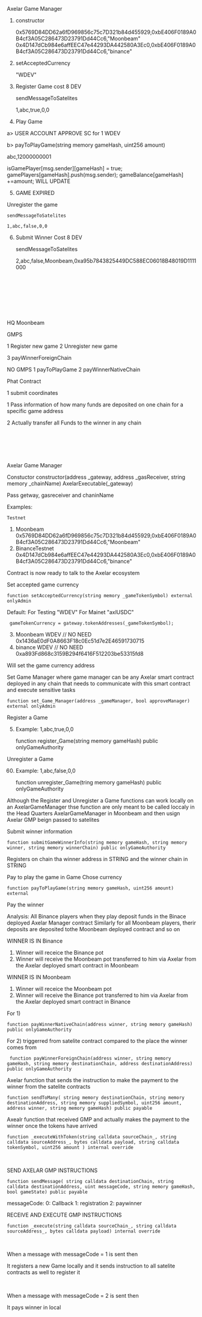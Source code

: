 Axelar Game Manager

1. constructor

   0x5769D84DD62a6fD969856c75c7D321b84d455929,0xbE406F0189A0B4cf3A05C286473D23791Dd44Cc6,"Moonbeam"
   0x4D147dCb984e6affEEC47e44293DA442580A3Ec0,0xbE406F0189A0B4cf3A05C286473D23791Dd44Cc6,"binance"

2. setAcceptedCurrency

   "WDEV"

3. Register Game cost 8 DEV

   sendMessageToSatelites

   1,abc,true,0,0

4. Play Game

a> USER ACCOUNT APPROVE SC for 1 WDEV

b> payToPlayGame(string memory gameHash, uint256 amount)

abc,12000000001

isGamePlayer[msg.sender][gameHash] = true;
gamePlayers[gameHash].push(msg.sender);
gameBalance[gameHash] +=amount;
WILL UPDATE

5. GAME EXPIRED

Unregister the game

    sendMessageToSatelites

    1,abc,false,0,0

6. Submit Winner Cost 8 DEV

   sendMessageToSatelites

   2,abc,false,Moonbeam,0xa95b7843825449DC588EC06018B48019D1111000

<br>
<br>
<br>

<br>
<br>
<br>

HQ Moonbeam

GMPS

1 Register new game
2 Unregister new game

3 payWinnerForeignChain

NO GMPS
1 payToPlayGame
2 payWinnerNativeChain

Phat Contract

1 submit coordinates

1 Pass information of how many funds are deposited on one chain for a specific game address

2 Actually transfer all Funds to the winner in any chain

<br>
<br>
<br>
<br>

Axelar Game Manager

Constuctor
constructor(address \_gateway, address \_gasReceiver, string memory \_chainName) AxelarExecutable(\_gateway)

Pass getway, gasreceiver and chaninName

Examples:

    Testnet

1.  Moonbeam
    0x5769D84DD62a6fD969856c75c7D321b84d455929,0xbE406F0189A0B4cf3A05C286473D23791Dd44Cc6,"Moonbeam"
2.  BinanceTestnet
    0x4D147dCb984e6affEEC47e44293DA442580A3Ec0,0xbE406F0189A0B4cf3A05C286473D23791Dd44Cc6,"binance"

Contract is now ready to talk to the Axelar ecosystem

Set accepted game currency

    function setAcceptedCurrency(string memory _gameTokenSymbol) external onlyAdmin

Default:
For Testing "WDEV"
For Mainet "axlUSDC"

     gameTokenCurrency = gateway.tokenAddresses(_gameTokenSymbol);

3. Moonbeam WDEV // NO NEED 0x1436aE0dF0A8663F18c0Ec51d7e2E46591730715
4. binance WDEV // NO NEED 0xa893Fd868c3159B294f6416F512203be53315fd8

Will set the game currency address

Set Game Manager where game manager can be any Axelar smart contract deployed in any chain that needs to communicate with this smart contract and
execute sensitive tasks

    function set_Game_Manager(address _gameManager, bool approveManager) external onlyAdmin

Register a Game

5. Example: 1,abc,true,0,0

   function register_Game(string memory gameHash) public onlyGameAuthority

Unregister a Game

60. Example: 1,abc,false,0,0

    function unregister_Game(tring memory gameHash) public onlyGameAuthority

Although the Register and Unregister a Game functions can work locally on an AxelarGameManager thse function are only meant to be called loccaly in the Head Quarters AxelarGameManager in Moonbeam and then usign Axelar GMP beign passed to satelites

Submit winner information

    function submitGameWinnerInfo(string memory gameHash, string memory winner, string memory winnerChain) public onlyGameAuthority

Registers on chain tha winner address in STRING and the winner chain in STRING

Pay to play the game in Game Chose currency

    function payToPlayGame(string memory gameHash, uint256 amount) external

Pay the winner

Analysis:
All Binance players when they play deposit funds in the Binace deployed Axelar Manager contract
Similarly for all Moonbeam players, therir deposits are deposited tothe Moonbeam deployed contract and so on

WINNER IS IN Binance

1. Winner will receice the Binance pot
2. Winner will receive the Moonbeam pot transferred to him via Axelar from the Axelar deployed smart contract in Moonbeam

WINNER IS IN Moonbeam

1. Winner will receice the Moonbeam pot
2. Winner will receive the Binance pot transferred to him via Axelar from the Axelar deployed smart contract in Binance

For 1)

    function payWinnerNativeChain(address winner, string memory gameHash) public onlyGameAuthority

For 2) triggerred from satelite contract compared to the place the winner comes from

     function payWinnerForeignChain(address winner, string memory gameHash, string memory destinationChain, address destinationAddress) public onlyGameAuthority

Axelar function that sends the instruction to make the payment to the winner from the satelite contracts

    function sendToMany( string memory destinationChain, string memory destinationAddress, string memory suppliedSymbol, uint256 amount, address winner, string memory gameHash) public payable

Axealr function that received GMP and actually makes the payment to the winner once the tokens have arrived

    function _executeWithToken(string calldata sourceChain_, string calldata sourceAddress_, bytes calldata payload, string calldata tokenSymbol, uint256 amount ) internal override

<br>

SEND AXELAR GMP INSTRUCTIONS

    function sendMessage( string calldata destinationChain, string calldata destinationAddress, uint messageCode, string memory gameHash, bool gameState) public payable

messageCode:
0: Callback
1: registration
2: paywinner

RECEIVE AND EXECUTE GMP INSTRUCTIONS

    function _execute(string calldata sourceChain_, string calldata sourceAddress_, bytes calldata payload) internal override

<br>

When a message with messageCode = 1 is sent then

It registers a new Game locally and it sends instruction to all satelite contracts as well to register it

<br>

When a message with messageCode = 2 is sent then

It pays winner in local
